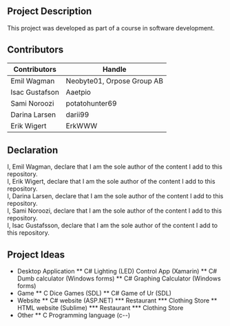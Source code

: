 ## Project Description
This project was developed as part of a course in software development.

## Contributors
| Contributors   | Handle                     |
| -------------- | -------------------------- |
| Emil Wagman    | Neobyte01, Orpose Group AB |
| Isac Gustafson | Aaetpio                    |
| Sami Noroozi   | potatohunter69             |
| Darina Larsen  | darii99                    |
| Erik Wigert    | ErkWWW                     |


## Declaration
I, Emil Wagman, declare that I am the sole author of the content I add to this repository. <br>
I, Erik Wigert, declare that I am the sole author of the content I add to this repository. <br>
I, Darina Larsen, declare that I am the sole author of the content I add to this repository. <br>
I, Sami Noroozi, declare that I am the sole author of the content I add to this repository. <br>
I, Isac Gustafsson, declare that I am the sole author of the content I add to this repository. <br>


## Project Ideas
* Desktop Application
** C# Lighting (LED) Control App (Xamarin)
** C# Dumb calculator (Windows forms)
** C# Graphing Calculator (Windows forms)
* Game
** C Dice Games (SDL)
** C# Game of Ur (SDL)
* Website
** C# website (ASP.NET)
*** Restaurant
*** Clothing Store
** HTML website (Sublime)
*** Restaurant
*** Clothing Store
* Other
** C Programming language (c--)
